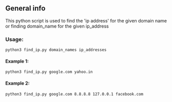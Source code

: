 ## General info
This python script is used to find the 'ip address' for the given domain name or finding domain_name for the given ip_address 


### Usage:
```
python3 find_ip.py domain_names ip_addresses
```

#### Example 1:
```
python3 find_ip.py google.com yahoo.in
```

#### Example 2:
```
python3 find_ip.py google.com 8.8.8.8 127.0.0.1 facebook.com
```
